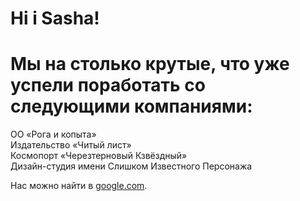# Hi i Sasha!


# Мы на столько крутые, что уже успели поработать со следующими компаниями:

ОО «Рога и копыта»<br>
Издательство «Читый лист»<br>
Космопорт «Черезтерновый Кзвёздный»<br>
Дизайн-студия имени Слишком Известного Персонажа

Нас можно найти в [google.com](https://google.com/).